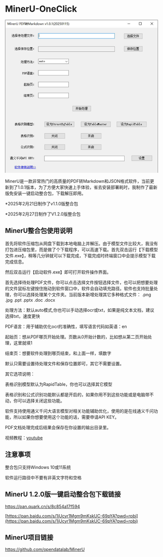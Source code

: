 # MinerU-OneClick

![](https://github.com/aidayang/MinerU-OneClick/blob/main/11.jpg?raw=true)

MinerU是一款非常热门的高质量的PDF转Markdown和JSON格式软件，当前更新到了1.0.1版本，为了方便大家快速上手体验，省去安装部署耗时，我制作了最新版免安装一键启动整合包，下载解压即用。

*2025年2月21日制作了v1.1.0版整合包

*2025年2月27日制作了V1.2.0版整合包

## MinerU整合包使用说明

首先将软件压缩包从网盘下载到本地电脑上并解压。由于模型文件比较大，我没有打包进压缩包里，而是做了个下载程序，可以高速下载。首先双击运行【下载模型文件.exe】，稍等几分钟就可以下载完成，下载完成时终端窗口中会提示模型下载完成信息。

然后双击运行【启动软件.exe】即可打开软件操作界面。

首先选择待处理PDF文件，你可以点击选择文件按钮选择文件，也可以把想要处理的文件鼠标左键按住拖动到软件窗口中，软件会自动填充路径。软件也支持批量处理，你可以选择处理某个文件夹。当前版本新增处理其它多种格式文件： .png .jpg .ppt .pptx .doc .docx

处理方法：默认auto模式,你也可以手动选择ocr或txt，如果是纯文本文档，建议选择txt，速度更快

PDF语言：用于辅助优化ocr的准确性，填写语言代码如英语：en

起始页：想从PDF哪页开始处理。页数从0开始计数的，比如想从第二页开始处理，这里就填1

结束页：想要软件处理到哪页结束，和上面一样，填数字

默认只需要设置待处理文件和保存位置即可，其它不需要设置。

其它选项说明：

表格识别模型默认为RapidTable，你也可以选择其它模型

表格识别和公式识别功能默认都是开启的，如果你用不到这些功能或是电脑带不动，你可以选择关闭这些功能。

软件支持使用通义千问大语言模型对相关功能辅助优化，使用的是在线通义千问功能，所以如果你想要使用这个功能的话，需要申请API KEY。

PDF文档处理完成后结果会保存在你设置的输出目录里。

视频教程：[youtube](https://www.youtube.com/watch?v=HsMKIibwbRA)

## 注意事项

整合包只支持Windows 10或11系统

软件运行路径中不要有非英文字符和空格

## MinerU 1.2.0版一键启动整合包下载链接

https://pan.quark.cn/s/8c854a17f594

[https://pan.baidu.com/s/1jUcyr1Mgm9mKskUC-69pYA?pwd=rpbj](https://pan.baidu.com/s/1jUcyr1Mgm9mKskUC-69pYA?pwd=rpbj)

## MinerU项目链接

https://github.com/opendatalab/MinerU
